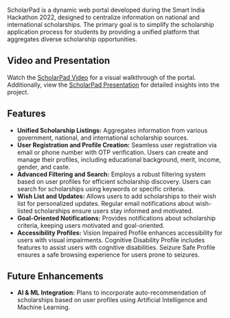 ScholarPad is a dynamic web portal developed during the Smart India Hackathon 2022, designed to centralize information on national and international scholarships. The primary goal is to simplify the scholarship application process for students by providing a unified platform that aggregates diverse scholarship opportunities.

## Video and Presentation

Watch the [ScholarPad Video](https://drive.google.com/file/d/1NWtbl-evO2rUECcAFR6qaMh5_DXgRufV/view?usp=drive_link) for a visual walkthrough of the portal. Additionally, view the [ScholarPad Presentation](https://drive.google.com/file/d/1e4s92jNOytb2sK03Dd6PJ7MTUF89CFW2/view?usp=sharing) for detailed insights into the project.
## Features

- **Unified Scholarship Listings:** Aggregates information from various government, national, and international scholarship sources.
- **User Registration and Profile Creation:** Seamless user registration via email or phone number with OTP verification. Users can create and manage their profiles, including educational background, merit, income, gender, and caste.
- **Advanced Filtering and Search:** Employs a robust filtering system based on user profiles for efficient scholarship discovery. Users can search for scholarships using keywords or specific criteria.
- **Wish List and Updates:** Allows users to add scholarships to their wish list for personalized updates. Regular email notifications about wish-listed scholarships ensure users stay informed and motivated.
- **Goal-Oriented Notifications:** Provides notifications about scholarship criteria, keeping users motivated and goal-oriented.
- **Accessibility Profiles:** Vision Impaired Profile enhances accessibility for users with visual impairments. Cognitive Disability Profile includes features to assist users with cognitive disabilities. Seizure Safe Profile ensures a safe browsing experience for users prone to seizures.

## Future Enhancements

- **AI & ML Integration:** Plans to incorporate auto-recommendation of scholarships based on user profiles using Artificial Intelligence and Machine Learning.
